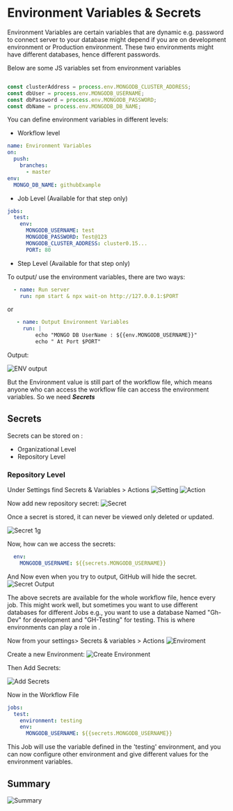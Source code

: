 # Environment Variables & Secrets 

Environment Variables are certain variables that are dynamic e.g. password to connect server to your database might depend if you are on development environment 
or Production environment. 
These two environments might have different databases, hence different passwords.

Below are some JS variables set from environment variables

```Javascript

const clusterAddress = process.env.MONGODB_CLUSTER_ADDRESS;
const dbUser = process.env.MONGODB_USERNAME;
const dbPassword = process.env.MONGODB_PASSWORD;
const dbName = process.env.MONGODB_DB_NAME;

```


You can define environment variables in different levels:
- Workflow level
```yaml
name: Environment Variables
on:
  push:
    branches:
      - master
env:
  MONGO_DB_NAME: githubExample

```
- Job Level (Available for that step only)
```yaml
jobs:
  test:
    env:
      MONGODB_USERNAME: test
      MONGODB_PASSWORD: Test@123
      MONGODB_CLUSTER_ADDRESS: cluster0.15...
      PORT: 80
```

- Step Level (Available for that step only)

To output/ use the environment variables, there are two ways:

```yaml
  - name: Run server
    run: npm start & npx wait-on http://127.0.0.1:$PORT
```

or
```yaml
   - name: Output Environment Variables
     run: |
         echo "MONGO DB UserName : ${{env.MONGODB_USERNAME}}"
         echo " At Port $PORT"
```
Output:

![ENV output](image_17.png)

But the Environment value is still part of the workflow file, which means anyone who can access the workflow file can access the environment variables. So we need **_Secrets_**
## Secrets
Secrets can be stored on :
- Organizational Level
- Repository Level
### Repository Level
 Under Settings find Secrets & Variables > Actions 
![Setting](image_18.png)
![Action](image_19.png)

Now add new repository secret:
![Secret](image_20.png)

Once a secret is stored, it can never be viewed only deleted or updated.

![Secret 1g](image_21.png)

Now, how can we access the secrets:
```yaml
  env:
    MONGODB_USERNAME: ${{secrets.MONGODB_USERNAME}}
```

And Now even when you try to output, GitHub will hide the secret.
![Secret Output](image_22.png)

The above secrets are available for the whole workflow file, hence every job. This might work well, but sometimes you want to use different databases for different Jobs 
e.g., you want to use a database Named "Gh-Dev" for development and "GH-Testing" for testing. This is where environments can play a role in .

Now from your settings> Secrets & variables > Actions
![Enviroment ](image_24.png)

Create a new Environment:
![Create Environment](image_23.png)

Then Add Secrets:

![Add Secrets ](image_25.png)

Now in the Workflow File

```yaml
jobs:
  test:
    environment: testing
    env:
      MONGODB_USERNAME: ${{secrets.MONGODB_USERNAME}}


```

This Job will use the variable defined in the 'testing' environment, and 
you can now configure other environment and give different values for the environment variables.

## Summary

![Summary](image_26.png)